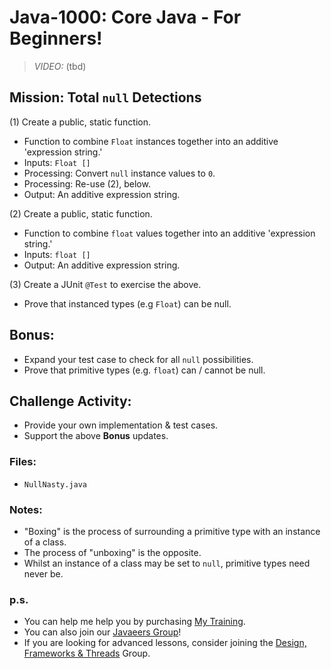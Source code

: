 # Java-1000: Core Java - For Beginners!

> _VIDEO:_ (tbd)

## Mission: Total `null` Detections
(1) Create a public, static function.
* Function to combine `Float` instances together into an additive 'expression string.'
* Inputs: `Float []`
* Processing: Convert `null` instance values to `0`.
* Processing: Re-use (2), below.
* Output: An additive expression string.

(2) Create a public, static function.
* Function to combine `float` values together into an additive 'expression string.' 
* Inputs: `float []`
* Output: An additive expression string.

(3) Create a JUnit `@Test` to exercise the above.
* Prove that instanced types (e.g `Float`) can be null.

## Bonus:
* Expand your test case to check for all `null` possibilities.
* Prove that primitive types (e.g. `float`) can / cannot be null.

## Challenge Activity:
- Provide your own implementation & test cases. 
- Support the above __Bonus__ updates.

### Files:
* `NullNasty.java`

### Notes:
- "Boxing" is the process of surrounding a primitive type with an instance of a class. 
- The process of "unboxing" is the opposite.
- Whilst an instance of a class may be set to `null`, primitive types need never be.

### p.s.
* You can help me help you by purchasing [My Training](https://www.udemy.com/course/how-to-java).
* You can also join our [Javaeers Group](https://www.facebook.com/JavaVideos9000/)!
* If you are looking for advanced lessons, consider joining the [Design, Frameworks & Threads](https://www.facebook.com/Java-Design-Frameworks-Thread-Video-Training-670850766419490) Group.


